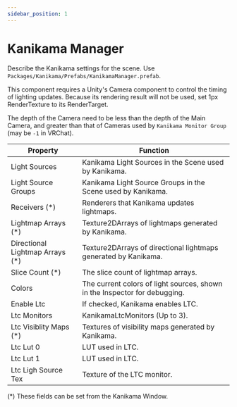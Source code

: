 ```yaml
---
sidebar_position: 1
---
```


# Kanikama Manager

Describe the Kanikama settings for the scene.
Use `Packages/Kanikama/Prefabs/KanikamaManager.prefab`.

This component requires a Unity's Camera component to control the timing of lighting updates. Because its rendering result will not be used, set 1px RenderTexture to its RenderTarget.

The depth of the Camera need to be less than the depth of the Main Camera, and greater than that of Cameras used by `Kanikama Monitor Group` (may be `-1` in VRChat).

|Property|Function|
|-|-|
|Light Sources|Kanikama Light Sources in the Scene used by Kanikama.|
|Light Source Groups|Kanikama Light Source Groups in the Scene used by Kanikama.|
|Receivers (*)|Renderers that Kanikama updates lightmaps.|
|Lightmap Arrays (*)|Texture2DArrays of lightmaps generated by Kanikama.|
|Directional Lightmap Arrays (*)|Texture2DArrays of directional lightmaps generated by Kanikama.|
|Slice Count (*)|The slice count of lightmap arrays.|
|Colors| The current colors of light sources, shown in the Inspector for debugging.|
|Enable Ltc|If checked, Kanikama enables LTC.|
|Ltc Monitors|KanikamaLtcMonitors (Up to 3).|
|Ltc Visiblity Maps (*)|Textures of visibility maps generated by Kanikama.|
|Ltc Lut 0|LUT used in LTC.|
|Ltc Lut 1|LUT used in LTC.|
|Ltc Ligh Source Tex|Texture of the LTC monitor.|

(*) These fields can be set from the Kanikama Window.
